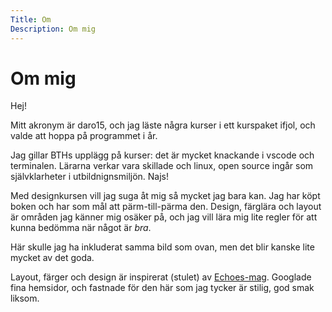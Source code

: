 ```yaml
---
Title: Om
Description: Om mig
---
```


Om mig
==========================

Hej!

Mitt akronym är daro15, och jag läste några kurser i ett kurspaket ifjol, och valde att hoppa på programmet i år.

Jag gillar BTHs upplägg på kurser: det är mycket knackande i vscode och terminalen. Lärarna verkar vara skillade och linux, open source ingår som självklarheter i utbildnignsmiljön. Najs!

Med designkursen vill jag suga åt mig så mycket jag bara kan. Jag har köpt boken och har som mål att pärm-till-pärma den. Design, färglära och layout är områden jag känner mig osäker på, och jag vill lära mig lite regler för att kunna bedömma när något är *bra*.

Här skulle jag ha inkluderat samma bild som ovan, men det blir kanske lite mycket av det goda.

Layout, färger och design är inspirerat (stulet) av [Echoes-mag](https://www.echoes-mag.com/). Googlade fina hemsidor, och fastnade för den här som jag tycker är stilig, god smak liksom.